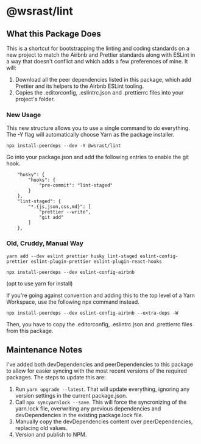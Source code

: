 # @wsrast/lint

## What this Package Does

This is a shortcut for bootstrapping the linting and coding standards on a new project to match the Airbnb and Prettier standards along with ESLint in a way that doesn't conflict and which adds a few preferences of mine. It will:

1. Download all the peer dependencies listed in this package, which add Prettier and its helpers to the Airbnb ESLint tooling.
2. Copies the .editorconfig, .eslintrc.json and .prettierrc files into your project's folder.

### New Usage

This new structure allows you to use a single command to do everything. The -Y flag will automatically choose Yarn as the package installer.

```
npx install-peerdeps --dev -Y @wsrast/lint
```

Go into your package.json and add the following entries to enable the git hook.

```
	"husky": {
		"hooks": {
			"pre-commit": "lint-staged"
		}
	},
	"lint-staged": {
		"*.{js,json,css,md}": [
			"prettier --write",
			"git add"
		]
	},
```

### Old, Cruddy, Manual Way

```
yarn add --dev eslint prettier husky lint-staged eslint-config-prettier eslint-plugin-prettier eslint-plugin-react-hooks

npx install-peerdeps --dev eslint-config-airbnb
```

(opt to use yarn for install)

If you're going against convention and adding this to the top level of a Yarn Workspace, use the following npx command instead.

```
npx install-peerdeps --dev eslint-config-airbnb --extra-deps -W
```

Then, you have to copy the .editorconfig, .eslintrc.json and .prettierrc files from this package.

## Maintenance Notes

I've added both devDependencies and peerDependencies to this package to allow for easier syncing with the most recent versions of the required packages. The steps to update this are:

1. Run `yarn upgrade --latest`. That will update everything, ignoring any version settings in the current package.json.
2. Call `npx syncyarnlock --save`. This will force the syncronizing of the yarn.lock file, overwriting any previous dependencies and devDependencies in the existing package.lock file.
3. Manually copy the devDependencies content over peerDependencies, replacing old values.
4. Version and publish to NPM.
